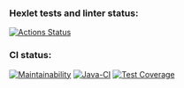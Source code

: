 ### Hexlet tests and linter status:
[![Actions Status](https://github.com/MihailGit87/java-project-78/actions/workflows/hexlet-check.yml/badge.svg)](https://github.com/MihailGit87/java-project-78/actions)

### CI status:
[![Maintainability](https://api.codeclimate.com/v1/badges/0a5a77160ff6af355aab/maintainability)](https://codeclimate.com/github/MihailGit87/java-project-78/maintainability)
[![Java-CI](https://github.com/MihailGit87/java-project-78/actions/workflows/main.yml/badge.svg)](https://github.com/MihailGit87/java-project-78/actions/workflows/main.yml)
[![Test Coverage](https://api.codeclimate.com/v1/badges/0a5a77160ff6af355aab/test_coverage)](https://codeclimate.com/github/MihailGit87/java-project-78/test_coverage)
